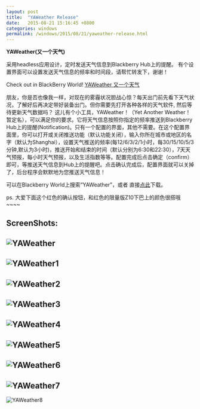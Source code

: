 ```yaml
---
layout: post
title:  "YAWeather Release"
date:   2015-08-21 15:16:45 +0800
categories: windows
permalink: /windows/2015/08/21/yaweather-release.html
---
```


**YAWeather(又一个天气)**

采用headless应用设计，定时发送天气信息到Blackberry Hub上的提醒。
有个设置界面可以设置发送天气信息的频率和时间段，请帮忙转发下，谢谢！      

Check out  in BlackBerry World! 
[YAWeather 又一个天气](https://appworld.blackberry.com/webstore/content/59988661/?lang=en&countrycode=CN) 

朋友，你是否也像我一样，对现在的雾霾状况胆战心惊？每天出门前先看下天气状况，了解好后再决定带好装备出门。但你需要先打开各种各样的天气软件, 然后等待更新天气数据吗？ 这儿有个小工具，YAWeather！（Yet Another Weather！暂定名），可以满足你的要求。它将天气信息按照你指定的频率推送到Blackberry Hub上的提醒(Notification)。只有一个配置的界面，其他不需要。在这个配置界面里，你可以打开或关闭推送功能（默认功能关闭），输入你所在城市或地区的名字（默认为Shanghai），设置天气推送的频率(每12/6/3/2/1小时，每30/15/10/5/3分钟,默认为3小时)，推送开始和结束的时间（默认分别为6:30和22:30），7天天气预报，每小时天气预报，以及生活指数等等。配置完成后点击确定（confirm）即可，等推送天气信息到Hub上的提醒吧。点击确认完成后，配置界面就可以关掉了，后台程序会默默地为您推送天气信息！

可以在Blackberry World上搜索“YAWeather”，或者 直接[点此](https://appworld.blackberry.com/webstore/content/59988661/?lang=zh_cn&countrycode=CN)下载。

ps. 大爱下面这个红色的确认按钮，和红色的限量版Z10下巴上的颜色很搭哦~~~~

ScreenShots:
---
![YAWeather](/assets/images/20130909yaweather.png)
---
![YAWeather1](/assets/images/20130909yaweather1.png)
---
![YAWeather2](/assets/images/20130909yaweather2.png)
---
![YAWeather3](/assets/images/20130909yaweather3.png)
---
![YAWeather4](/assets/images/20130909yaweather4.png)
---
![YAWeather5](/assets/images/20130909yaweather5.png)
---
![YAWeather6](/assets/images/20130909yaweather6.png)
---
![YAWeather7](/assets/images/20130909yaweather7.png)
---
![YAWeather8](/assets/images/20130909yaweather8.png)